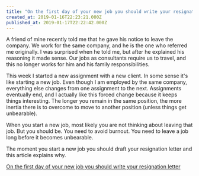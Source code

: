 ```yaml
---
title: "On the first day of your new job you should write your resignation letter"
created_at: 2019-01-16T22:23:21.000Z
published_at: 2019-01-17T22:22:42.000Z
---
```

A friend of mine recently told me that he gave his notice to leave the company. We work for the same company, and he is the one who referred me originally. I was surprised when he told me, but after he explained his reasoning it made sense. Our jobs as consultants require us to travel, and this no longer works for him and his family responsibilities. 

This week I started a new assignment with a new client. In some sense it's like starting a new job. Even though I am employed by the same company, everything else changes from one assignment to the next. Assignments eventually end, and I actually like this forced change because it keeps things interesting. The longer you remain in the same position, the more inertia there is to overcome to move to another position (unless things get unbearable). 

When you start a new job, most likely you are not thinking about leaving that job. But you should be. You need to avoid burnout. You need to leave a job long before it becomes unbearable. 

The moment you start a new job you should draft your resignation letter and this article explains why.

[On the first day of your new job you should write your resignation letter](https://theascent.pub/on-the-first-day-of-your-new-job-you-should-write-your-resignation-letter-be16563bfab9)
